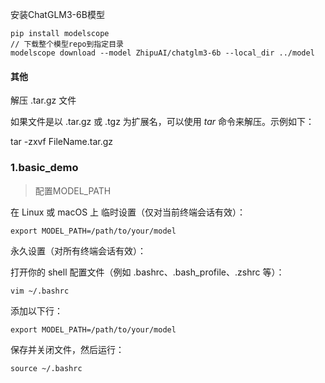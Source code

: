 

安装ChatGLM3-6B模型

```
pip install modelscope
// 下载整个模型repo到指定目录
modelscope download --model ZhipuAI/chatglm3-6b --local_dir ../model
```

#### 其他

解压 .tar.gz 文件

如果文件是以 .tar.gz 或 .tgz 为扩展名，可以使用 *tar* 命令来解压。示例如下：

tar -zxvf FileName.tar.gz

### 1.basic_demo

> 配置MODEL_PATH

在 Linux 或 macOS 上
临时设置（仅对当前终端会话有效）：

```
export MODEL_PATH=/path/to/your/model
```

永久设置（对所有终端会话有效）：

打开你的 shell 配置文件（例如 .bashrc、.bash_profile、.zshrc 等）：

```
vim ~/.bashrc
```

添加以下行：

```
export MODEL_PATH=/path/to/your/model
```

保存并关闭文件，然后运行：

```
source ~/.bashrc
```


